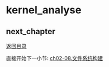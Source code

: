 # kernel_analyse

## next_chapter

[返回目录](./SUMMARY.md)

直接开始下一小节: [ch02-08.文件系统构建](./ch02-08.rootfs.md)